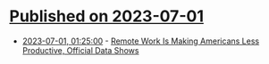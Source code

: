 # [Published on 2023-07-01](index.md)

* [2023-07-01, 01:25:00](https://news.slashdot.org/story/23/06/30/2256229/remote-work-is-making-americans-less-productive-official-data-shows?utm_source=rss1.0mainlinkanon&utm_medium=feed) - [Remote Work Is Making Americans Less Productive, Official Data Shows](https://news.slashdot.org/story/23/06/30/2256229/remote-work-is-making-americans-less-productive-official-data-shows?utm_source=rss1.0mainlinkanon&utm_medium=feed)
